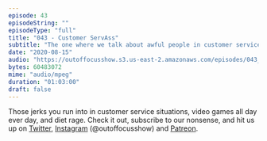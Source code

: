 ```yaml
---
episode: 43
episodeString: ""
episodeType: "full"
title: "043 - Customer ServAss"
subtitle: "The one where we talk about awful people in customer service, more games, diet rage." 
date: "2020-08-15"
audio: "https://outoffocusshow.s3.us-east-2.amazonaws.com/episodes/043_Customer-ServAss.mp3"
bytes: 60483072
mime: "audio/mpeg"
duration: "01:03:00"
draft: false
---
```


Those jerks you run into in customer service situations, video games all day ever day, and diet rage. 
Check it out, subscribe to our nonsense, and hit us up on [Twitter][twit], [Instagram][insta] (\@outoffocusshow) and [Patreon][patreon].

[twit]: https://twitter.com/outoffocusshow
[insta]: https://instagram.com/outoffocusshow
[patreon]: https://www.patreon.com/outoffocusshow
